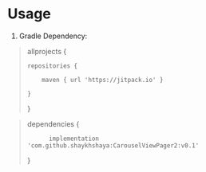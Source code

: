 # Usage

1. Gradle Dependency:



> allprojects {
> 
>	  repositories {
>
>		  maven { url 'https://jitpack.io' }
>		
>     }
>
> }

>dependencies {
>
>	        implementation 'com.github.shaykhshaya:CarouselViewPager2:v0.1'
>	        
>	}
